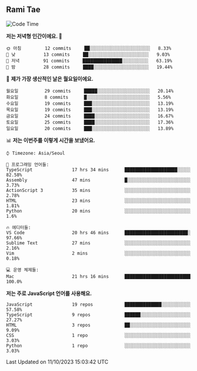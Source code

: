 ## Rami Tae

<!--START_SECTION:waka-->
![Code Time](http://img.shields.io/badge/Code%20Time-1%2C093%20hrs%2028%20mins-blue)

**저는 저녁형 인간이에요. 🦉** 

```text
🌞 아침         12 commits     ██░░░░░░░░░░░░░░░░░░░░░░░   8.33% 
🌆 낮　         13 commits     ██░░░░░░░░░░░░░░░░░░░░░░░   9.03% 
🌃 저녁         91 commits     ███████████████░░░░░░░░░░   63.19% 
🌙 밤　         28 commits     ████░░░░░░░░░░░░░░░░░░░░░   19.44%

```
📅 **제가 가장 생산적인 날은 월요일이에요.** 

```text
월요일          29 commits     █████░░░░░░░░░░░░░░░░░░░░   20.14% 
화요일          8 commits      █░░░░░░░░░░░░░░░░░░░░░░░░   5.56% 
수요일          19 commits     ███░░░░░░░░░░░░░░░░░░░░░░   13.19% 
목요일          19 commits     ███░░░░░░░░░░░░░░░░░░░░░░   13.19% 
금요일          24 commits     ████░░░░░░░░░░░░░░░░░░░░░   16.67% 
토요일          25 commits     ████░░░░░░░░░░░░░░░░░░░░░   17.36% 
일요일          20 commits     ███░░░░░░░░░░░░░░░░░░░░░░   13.89%

```


📊 **저는 이번주를 이렇게 시간을 보냈어요.** 

```text
⌚︎ Timezone: Asia/Seoul

💬 프로그래밍 언어들: 
TypeScript               17 hrs 34 mins      ████████████████████░░░░░   82.58% 
Assembly                 47 mins             █░░░░░░░░░░░░░░░░░░░░░░░░   3.73% 
ActionScript 3           35 mins             ░░░░░░░░░░░░░░░░░░░░░░░░░   2.78% 
HTML                     23 mins             ░░░░░░░░░░░░░░░░░░░░░░░░░   1.81% 
Python                   20 mins             ░░░░░░░░░░░░░░░░░░░░░░░░░   1.6%

🔥 에디터들: 
VS Code                  20 hrs 46 mins      ████████████████████████░   97.66% 
Sublime Text             27 mins             ░░░░░░░░░░░░░░░░░░░░░░░░░   2.16% 
Vim                      2 mins              ░░░░░░░░░░░░░░░░░░░░░░░░░   0.18%

💻 운영 체제들: 
Mac                      21 hrs 16 mins      █████████████████████████   100.0%

```

**저는 주로 JavaScript 언어를 사용해요.** 

```text
JavaScript               19 repos            ██████████████░░░░░░░░░░░   57.58% 
TypeScript               9 repos             ██████░░░░░░░░░░░░░░░░░░░   27.27% 
HTML                     3 repos             ██░░░░░░░░░░░░░░░░░░░░░░░   9.09% 
CSS                      1 repo              ░░░░░░░░░░░░░░░░░░░░░░░░░   3.03% 
Python                   1 repo              ░░░░░░░░░░░░░░░░░░░░░░░░░   3.03%

```



 Last Updated on 11/10/2023 15:03:42 UTC
<!--END_SECTION:waka-->
